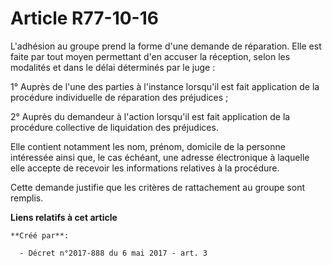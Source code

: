 # Article R77-10-16

L'adhésion au groupe prend la forme d'une demande de réparation. Elle est faite par tout moyen permettant d'en accuser la
réception, selon les modalités et dans le délai déterminés par le juge :

1° Auprès de l'une des parties à l'instance lorsqu'il est fait application de la procédure individuelle de réparation des
préjudices ;

2° Auprès du demandeur à l'action lorsqu'il est fait application de la procédure collective de liquidation des préjudices.

Elle contient notamment les nom, prénom, domicile de la personne intéressée ainsi que, le cas échéant, une adresse
électronique à laquelle elle accepte de recevoir les informations relatives à la procédure.

Cette demande justifie que les critères de rattachement au groupe sont remplis.

**Liens relatifs à cet article**

	**Créé par**:

	  - Décret n°2017-888 du 6 mai 2017 - art. 3
